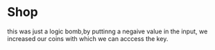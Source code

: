 # Shop
this was just a logic bomb,by puttinng a negaive value in the input, we increased 
our coins with which we can acccess the key.
